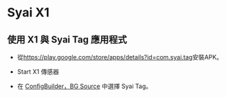 # Syai X1

## 使用 X1 與 Syai Tag 應用程式

- 從<https://play.google.com/store/apps/details?id=com.syai.tag>安裝APK。

- Start X1 傳感器

- 在 [ConfigBuilder，BG Source](../SettingUpAaps/ConfigBuilder.md#bg-source) 中選擇 Syai Tag。
